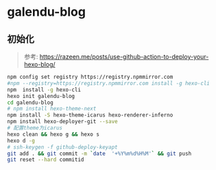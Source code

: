 # galendu-blog

## 初始化  
>参考: https://razeen.me/posts/use-github-action-to-deploy-your-hexo-blog/

```bash
npm config set registry https://registry.npmmirror.com
#npm --registry=https://registry.npmmirror.com install -g hexo-cli
npm  install -g hexo-cli
hexo init galendu-blog
cd galendu-blog
# npm install hexo-theme-next
npm install -S hexo-theme-icarus hexo-renderer-inferno
npm install hexo-deployer-git --save
# 配置theme为icarus
hexo clean && hexo g && hexo s
hexo d -g
# ssh-keygen -f github-deploy-keyapt
git add . && git commit -m `date  '+%Y%m%d%H%M'` && git push
git reset --hard commitid
```
